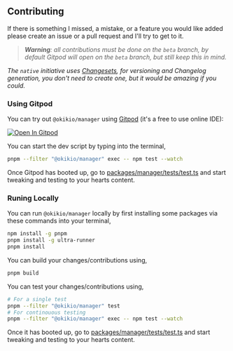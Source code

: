
## Contributing

If there is something I missed, a mistake, or a feature you would like added please create an issue or a pull request and I'll try to get to it.

> _**Warning**: all contributions must be done on the `beta` branch, by default Gitpod will open on the `beta` branch, but still keep this in mind._

*The `native` initiative uses [Changesets](https://github.com/atlassian/changesets/blob/main/docs/intro-to-using-changesets.md#adding-changesets), for versioning and Changelog generation, you don't need to create one, but it would be amazing if you could.*

### Using Gitpod

You can try out `@okikio/manager` using [Gitpod](https://www.gitpod.io/) (it's a free to use online IDE):

[![Open In Gitpod](https://gitpod.io/button/open-in-gitpod.svg)](https://gitpod.io/#https://github.com/okikio/native/blob/beta/packages/manager/README.md)

You can start the dev script by typing into the terminal,

```bash
pnpm --filter "@okikio/manager" exec -- npm test --watch
```

Once Gitpod has booted up, go to [packages/manager/tests/test.ts](../../packages/manager/tests/test.ts) and start tweaking and testing to your hearts content.

### Runing Locally

You can run `@okikio/manager` locally by first installing some packages via these commands into your terminal,

```bash
npm install -g pnpm
pnpm install -g ultra-runner
pnpm install
```

You can build your changes/contributions using,

```bash
pnpm build
```

You can test your changes/contributions using,

```bash
# For a single test
pnpm --filter "@okikio/manager" test 
# For continouous testing
pnpm --filter "@okikio/manager" exec -- npm test --watch
```

Once it has booted up, go to [packages/manager/tests/test.ts](../../packages/manager/tests/test.ts) and start tweaking and testing to your hearts content.

